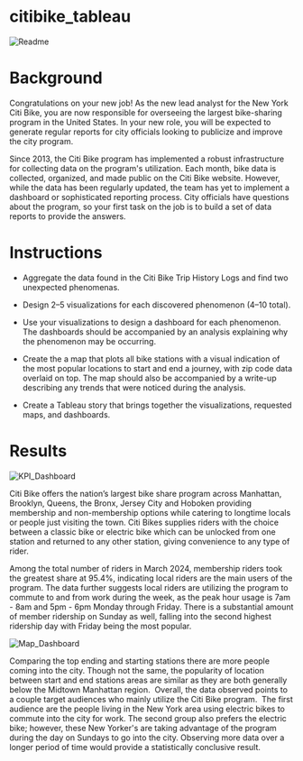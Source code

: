 # citibike_tableau

![Readme](https://github.com/kgregart/citibike_tableau/blob/main/Images/citi-bike-station-bikes.jpg)


# Background

Congratulations on your new job! As the new lead analyst for the New York Citi Bike, you are now responsible for overseeing the largest bike-sharing program in the United States. In your new role, you will be expected to generate regular reports for city officials looking to publicize and improve the city program.

Since 2013, the Citi Bike program has implemented a robust infrastructure for collecting data on the program's utilization. Each month, bike data is collected, organized, and made public on the Citi Bike website. However, while the data has been regularly updated, the team has yet to implement a dashboard or sophisticated reporting process. City officials have questions about the program, so your first task on the job is to build a set of data reports to provide the answers.

# Instructions

- Aggregate the data found in the Citi Bike Trip History Logs and find two unexpected phenomenas.

- Design 2–5 visualizations for each discovered phenomenon (4–10 total). 

- Use your visualizations to design a dashboard for each phenomenon. The dashboards should be accompanied by an analysis explaining why the phenomenon may be occurring.

- Create the a map that plots all bike stations with a visual indication of the most popular locations to start and end a journey, with zip code data overlaid on top.
The map should also be accompanied by a write-up describing any trends that were noticed during the analysis.

- Create a Tableau story that brings together the visualizations, requested maps, and dashboards.

# Results

![KPI_Dashboard](https://github.com/kgregart/citibike_tableau/blob/main/Images/KPI_Dashboard.png)

Citi Bike offers the nation’s largest bike share program across Manhattan, Brooklyn, Queens, the Bronx, Jersey City and Hoboken providing membership and non-membership options while catering to longtime locals or people just visiting the town. Citi Bikes supplies riders with the choice between a classic bike or electric bike which can be unlocked from one station and returned to any other station, giving convenience to any type of rider. 


Among the total number of riders in March 2024, membership riders took the greatest share at 95.4%, indicating local riders are the main users of the program. The data further suggests local riders are utilizing the program to commute to and from work during the week, as the peak hour usage is 7am - 8am and 5pm - 6pm Monday through Friday. There is a substantial amount of member ridership on Sunday as well, falling into the second highest ridership day with Friday being the most popular.

![Map_Dashboard](https://github.com/kgregart/citibike_tableau/blob/main/Images/Map_Dashboard.png)

Comparing the top ending and starting stations there are more people coming into the city. Though not the same, the popularity of location between start and end stations areas are similar as they are both generally below the Midtown Manhattan region.  Overall, the data observed points to a couple target audiences who mainly utilize the Citi Bike program.  The first audience are the people living in the New York area using electric bikes to commute into the city for work. The second group also prefers the electric bike; however, these New Yorker's are taking advantage of the program during the day on Sundays to go into the city. Observing more data over a longer period of time would provide a statistically conclusive result.
